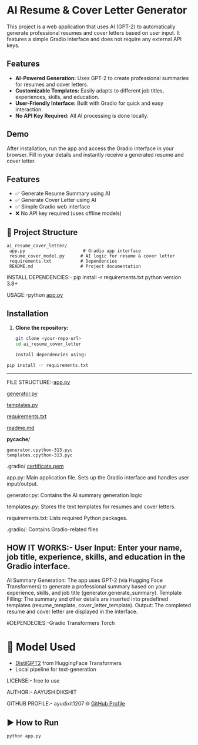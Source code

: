 # AI Resume & Cover Letter Generator

This project is a web application that uses AI (GPT-2) to automatically generate professional resumes and cover letters based on user input. It features a simple Gradio interface and does not require any external API keys.

## Features

- **AI-Powered Generation:** Uses GPT-2 to create professional summaries for resumes and cover letters.
- **Customizable Templates:** Easily adapts to different job titles, experiences, skills, and education.
- **User-Friendly Interface:** Built with Gradio for quick and easy interaction.
- **No API Key Required:** All AI processing is done locally.

## Demo

After installation, run the app and access the Gradio interface in your browser. Fill in your details and instantly receive a generated resume and cover letter.

##  Features

- ✅ Generate Resume Summary using AI
- ✅ Generate Cover Letter using AI
- ✅ Simple Gradio web interface
- ❌ No API key required (uses offline models)
## 📂 Project Structure

```
ai_resume_cover_letter/
 app.py                      # Gradio app interface
 resume_cover_model.py      # AI logic for resume & cover letter
 requirements.txt           # Dependencies
 README.md                  # Project documentation
```

INSTALL DEPENDENCIES:- pip install -r requirements.txt
python version 3.8+

   USAGE:-python [app.py](http://_vscodecontentref_/0)

## Installation

1. **Clone the repository:**
   ```sh
   git clone <your-repo-url>
   cd ai_resume_cover_letter

   Install dependencies using:

```bash
pip install -r requirements.txt
```

---

FILE STRUCTURE:-[app.py](http://_vscodecontentref_/1)  


[generator.py](http://_vscodecontentref_/2)


[templates.py](http://_vscodecontentref_/3)


[requirements.txt](http://_vscodecontentref_/4)


[readme.md](http://_vscodecontentref_/5)

__pycache__/

    generator.cpython-313.pyc
    templates.cpython-313.pyc
.gradio/
    [certificate.pem](http://_vscodecontentref_/6)

   



app.py: Main application file. Sets up the Gradio interface and handles user input/output.

generator.py: Contains the AI summary generation logic 

templates.py: Stores the text templates for resumes and cover letters.

requirements.txt: Lists required Python packages.

.gradio/: Contains Gradio-related files 


## HOW IT WORKS:- User Input: Enter your name, job title, experience, skills, and education in the Gradio interface.
AI Summary Generation: The app uses GPT-2 (via Hugging Face Transformers) to generate a professional summary based on your experience, skills, and job title (generator.generate_summary).
Template Filling: The summary and other details are inserted into predefined templates (resume_template, cover_letter_template).
Output: The completed resume and cover letter are displayed in the interface.

#DEPENDECIES:-Gradio
Transformers
Torch

# 🤖 Model Used

- [DistilGPT2](https://huggingface.co/distilgpt2) from HuggingFace Transformers  
- Local pipeline for text-generation

LICENSE:- free to use

AUTHOR:- AAYUSH DIKSHIT 

GITHUB PROFILE:- ayudixit1207
🌐 [GitHub Profile](https://github.com/ayudixit1207)

## ▶️ How to Run

```bash
python app.py


